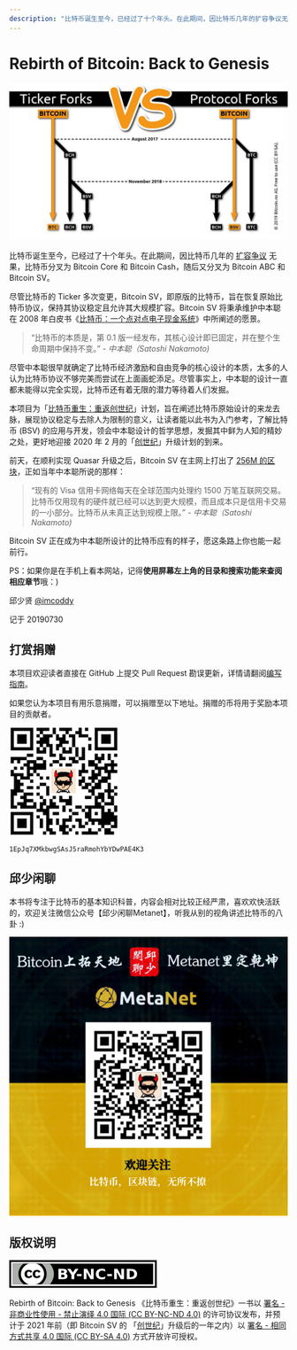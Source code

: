 ```yaml
---
description: "比特币诞生至今，已经过了十个年头。在此期间，因比特币几年的扩容争议无果，比特币分叉为多个分支。尽管比特币的 Ticker 多次变更，Bitcoin SV，即原版的比特币，旨在恢复原始比特币协议，保持其协议稳定且允许其大规模扩容。Bitcoin SV 将秉承维护中本聪在 2008 年白皮书《比特币：一个点对点电子现金系统》中所阐述的愿景。"
---
```


# Rebirth of Bitcoin: Back to Genesis

![「比特币重生：重返创世纪」计划](images/bitcoin-forks.png)

比特币诞生至今，已经过了十个年头。在此期间，因比特币几年的 [扩容争议](http://www.bsvers.com/43.html) 无果，比特币分叉为 Bitcoin Core 和 Bitcoin Cash，随后又分叉为 Bitcoin ABC 和 Bitcoin SV。

尽管比特币的 Ticker 多次变更，Bitcoin SV，即原版的比特币，旨在恢复原始比特币协议，保持其协议稳定且允许其大规模扩容。Bitcoin SV 将秉承维护中本聪在 2008 年白皮书《[比特币：一个点对点电子现金系统](https://bitcoinsv.io/bitcoin.pdf)》中所阐述的愿景。

> “比特币的本质是，第 0.1 版一经发布，其核心设计即已固定，并在整个生命周期中保持不变。” - <cite> 中本聪（Satoshi Nakamoto)</cite>

尽管中本聪很早就确定了比特币经济激励和自由竞争的核心设计的本质，太多的人认为比特币协议不够完美而尝试在上面画蛇添足。尽管事实上，中本聪的设计一直都未能得以完全实现，比特币还有着无限的潜力等待着人们发掘。

本项目为「[比特币重生：重返创世纪](https://github.com/imcoddy/rebirth-of-bitcoin)」计划，旨在阐述比特币原始设计的来龙去脉，展现协议稳定与去除人为限制的意义，让读者能以此书为入门参考，了解比特币 (BSV) 的应用与开发，领会中本聪设计的哲学思想，发掘其中鲜为人知的精妙之处，更好地迎接 2020 年 2 月的「[创世纪](https://bitcoinsv.io/2019/04/17/the-roadmap-to-genesis-part-1/)」升级计划的到来。

前天，在顺利实现 Quasar 升级之后，Bitcoin SV 在主网上打出了 [256M 的区块](https://blockchair.com/bitcoin-sv/block/593164)，正如当年中本聪所说的那样：

> “现有的 Visa 信用卡网络每天在全球范围内处理约 1500 万笔互联网交易。比特币仅用现有的硬件就已经可以达到更大规模，而且成本只是信用卡交易的一小部分。比特币从未真正达到规模上限。” - <cite> 中本聪（Satoshi Nakamoto)</cite>

Bitcoin SV 正在成为中本聪所设计的比特币应有的样子，愿这条路上你也能一起前行。

PS：如果你是在手机上看本网站，记得**使用屏幕左上角的目录和搜索功能来查阅相应章节**哦：)

邱少贤 [@imcoddy](https://github.com/imcoddy)

记于 20190730

## 打赏捐赠

本项目欢迎读者直接在 GitHub 上提交 Pull Request 勘误更新，详情请翻阅[编写指南](/appendix/guide)。

如果您认为本项目有用乐意捐赠，可以捐赠至以下地址。捐赠的币将用于奖励本项目的贡献者。

[![打赏 metanetpress@moneybutton.com](/images/donation.png "metanetpress@moneybutton.com")](bitcoin:1EpJq7XMkbwgSAsJ5raRmohYbYDwPAE4K3)
```
1EpJq7XMkbwgSAsJ5raRmohYbYDwPAE4K3
```

## 邱少闲聊

本书将专注于比特币的基本知识科普，内容会相对比较正经严肃，喜欢欢快活跃的，欢迎关注微信公众号【邱少闲聊Metanet】，听我从别的视角讲述比特币的八卦 :)

![邱少闲聊Metanet](/images/metanet.press.png)

## 版权说明

[![Creative Commons License](/images/by-nc-nd.png)](https://creativecommons.org/licenses/by-nc-nd/4.0/deed.zh)

Rebirth of Bitcoin: Back to Genesis 《比特币重生：重返创世纪》一书以 [署名 - 非商业性使用 - 禁止演绎 4.0 国际 (CC BY-NC-ND 4.0)](https://creativecommons.org/licenses/by-nc-nd/4.0/deed.zh)  的许可协议发布，并预计于 2021 年前（即 Bitcoin SV 的 「[创世纪](https://bitcoinsv.io/2019/04/17/the-roadmap-to-genesis-part-1/)」升级后的一年之内）以 [署名 - 相同方式共享 4.0 国际 (CC BY-SA 4.0)](https://creativecommons.org/licenses/by-sa/4.0/deed.zh)  方式开放许可授权。

